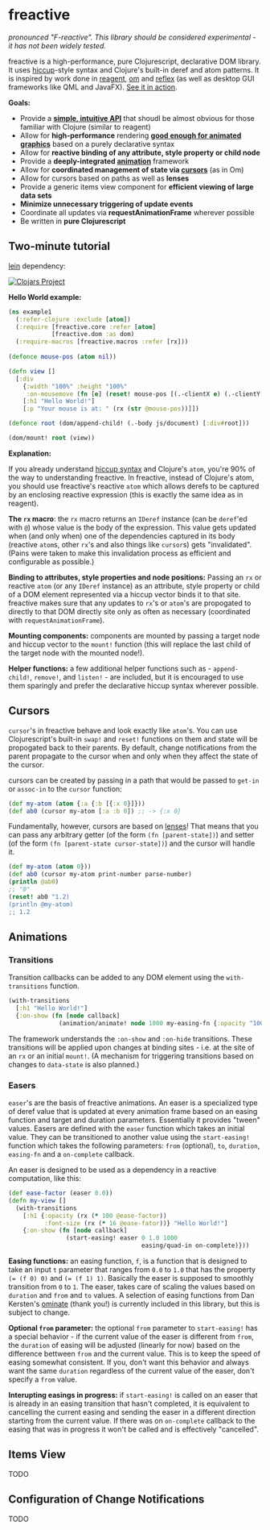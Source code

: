 # freactive
*pronounced "F-reactive". This library should be considered experimental - it has not been widely tested.*


freactive is a high-performance, pure Clojurescript, declarative DOM library. It uses [hiccup](https://github.com/weavejester/hiccup)-style syntax and Clojure's built-in deref and atom patterns. It is inspired by work done in [reagent](https://github.com/reagent-project/reagent), [om](https://github.com/swannodette/om) and [reflex](https://github.com/lynaghk/reflex) (as well as desktop GUI frameworks like QML and JavaFX). [See it in action](http://aaronc.github.io/freactive/).

**Goals:**
* Provide a **[simple, intuitive API](#hello-world)** that shoudl be almost obvious for those familiar with Clojure (similar to reagent)
* Allow for **high-performance** rendering **[good enough for animated graphics](http://aaronc.github.io/freactive/)** based on a purely declarative syntax
* Allow for **reactive binding of any attribute, style property or child node**
* Provide a **deeply-integrated [animation](#animations)** framework
* Allow for **coordinated management of state via [cursors](#cursors)** (as in Om)
* Allow for cursors based on paths as well as **lenses**
* Provide a generic items view component for **efficient viewing of large data sets**
* **Minimize unnecessary triggering of update events**
* Coordinate all updates via **requestAnimationFrame** wherever possible
* Be written in **pure Clojurescript**


## Two-minute tutorial

[lein](http://leiningen.org) dependency:

[![Clojars Project](http://clojars.org/freactive/latest-version.svg)](http://clojars.org/freactive)

<a name="hello-world"></a>**Hello World example:**

```clojure
(ns example1
  (:refer-clojure :exclude [atom])
  (:require [freactive.core :refer [atom]
            [freactive.dom :as dom)
  (:require-macros [freactive.macros :refer [rx]))
    
(defonce mouse-pos (atom nil))

(defn view []
  [:div
    {:width "100%" :height "100%"
     :on-mousemove (fn [e] (reset! mouse-pos [(.-clientX e) (.-clientY e)]))}
    [:h1 "Hello World!"]
    [:p "Your mouse is at: " (rx (str @mouse-pos))]])

(defonce root (dom/append-child! (.-body js/document) [:div#root]))

(dom/mount! root (view))
```

**Explanation:**

If you already understand [hiccup syntax](https://github.com/weavejester/hiccup#syntax) and Clojure's `atom`, you're 90% of the way to understanding freactive. In freactive, instead of Clojure's atom, you should use freactive's reactive `atom` which allows derefs to be captured by an enclosing reactive expression (this is exactly the same idea as in reagent).

**The `rx` macro**: the `rx` macro returns an `IDeref` instance (can be `deref`'ed with `@`) whose value is the body of the expression. This value gets updated when (and only when) one of the dependencies captured in its body (reactive `atom`s, other `rx`'s and also things like `cursor`s) gets "invalidated". (Pains were taken to make this invalidation process as efficient and configurable as possible.)

**Binding to attributes, style properties and node positions:** Passing an `rx` or reactive `atom` (or any `IDeref` instance) as an attribute, style property or child of a DOM element represented via a hiccup vector binds it to that site. freactive makes sure that any updates to `rx`'s or `atom`'s are propogated to directly to that DOM directly site only as often as necessary (coordinated with `requestAnimationFrame`).

**Mounting components:** components are mounted by passing a target node and hiccup vector to the `mount!` function (this will replace the last child of the target node with the mounted node!).

**Helper functions:** a few additional helper functions such as - `append-child!`, `remove!`, and `listen!` - are included, but it is encouraged to use them sparingly and prefer the declarative hiccup syntax wherever possible.

## Cursors

`cursor`'s in freactive behave and look exactly like `atom`'s. You can use Clojurescript's built-in `swap!` and `reset!` functions on them and state will be propogated back to their parents. By default, change notifications from the parent propagate to the cursor when and only when they affect the state of the cursor.

cursors can be created by passing in a path that would be passed to `get-in` or `assoc-in` to the `cursor` function:

```clojure
(def my-atom (atom {:a {:b [{:x 0}]}))
(def ab0 (cursor my-atom [:a :b 0]) ;; -> {:x 0}
```

Fundamentally, however, cursors are based on [lenses](https://speakerdeck.com/markhibberd/lens-from-the-ground-up-in-clojure)! That means that you can pass any arbitrary getter (of the form `(fn [parent-state])`) and setter (of the form `(fn [parent-state cursor-state])`) and the cursor will handle it.

```clojure
(def my-atom (atom 0}))
(def ab0 (cursor my-atom print-number parse-number)
(println @ab0)
;; "0"
(reset! ab0 "1.2)
(println @my-atom)
;; 1.2
```

## Animations

### Transitions

Transition callbacks can be added to any DOM element using the `with-transitions` function.

```clojure
(with-transitions
  [:h1 "Hello World!"]
  {:on-show (fn [node callback]
              (animation/animate! node 1000 my-easing-fn {:opacity "100%"} callback)})
```

The framework understands the `:on-show` and `:on-hide` transitions. These transitions will be applied upon changes at binding sites - i.e. at the site of an `rx` or an initial `mount!`. (A mechanism for triggering transitions based on changes to `data-state` is also planned.)

### Easers

`easer`'s are the basis of freactive animations. An easer is a specialized type of deref value that is updated at every animation frame based on an easing function and target and duration parameters. Essentially it provides "tween" values. Easers are defined with the `easer` function which takes an initial value. They can be transitioned to another value using the `start-easing!` function which takes the following parameters: `from` (optional), `to`, `duration`, `easing-fn` and a `on-complete` callback.

An easer is designed to be used as a dependency in a reactive computation, like this:

```clojure
(def ease-factor (easer 0.0))
(defn my-view []
  (with-transitions
    [:h1 {:opacity (rx (* 100 @ease-factor))
          :font-size (rx (* 16 @ease-fator))} "Hello World!"]
    {:on-show (fn [node callback]
                (start-easing! easer 0 1.0 1000
                                     easing/quad-in on-complete)}))
```

**Easing functions:** an easing function, `f`, is a function that is designed to take an input `t` parameter that ranges from `0.0` to `1.0` that has the property `(= (f 0) 0)` and `(= (f 1) 1)`. Basically the easer is supposed to smoothly transition from `0` to `1`. The easer, takes care of scaling the values based on `duration` and `from` and `to` values. A selection of easing functions from Dan Kersten's [ominate](https://github.com/danielytics/ominate) (thank you!) is currently included in this library, but this is subject to change.

**Optional `from` parameter:** the optional `from` parameter to `start-easing!` has a special behavior - if the current value of the easer is different from `from`, the `duration` of easing will be adjusted (linearly for now) based on the difference bettween `from` and the current value. This is to keep the speed of easing somewhat consistent. If you, don't want this behavior and always want the same `duration` regardless of the current value of the easer, don't specify a `from` value.

**Interupting easings in progress:** if `start-easing!` is called on an easer that is already in an easing transition that hasn't completed, it is equivalent to cancelling the current easing and sending the easer in a different direction starting from the current value. If there was on `on-complete` callback to the easing that was in progress it won't be called and is effectively "cancelled".

## Items View

TODO

## Configuration of Change Notifications

TODO




